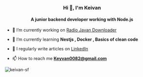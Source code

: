 <h3 align="center">Hi 👋, I'm Keivan</h3>

<h4 align="center">A junior backend developer working with Node.js</h4>

- 🔭 I’m currently working on [Radio Javan Downloader](https://github.com/Keivan-sf/rjdl)

- 🌱 I’m currently learning **Nestjs , Docker , Basics of clean code**

- 📝 I regularly write articles on [LinkedIn](https://www.linkedin.com/in/keivan-sf-529860230/)

- 📫 How to reach me **Keyvan0082@gmail.com**

<p><img align="center" src="https://github-readme-streak-stats.herokuapp.com/?user=keivan-sf&theme=dark" alt="keivan-sf" /></p>
